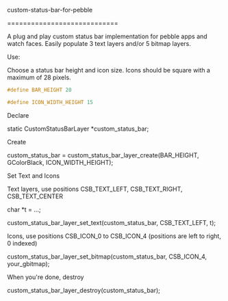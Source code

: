 custom-status-bar-for-pebble

============================

A plug and play custom status bar implementation for pebble apps and watch faces. Easily populate 3 text layers and/or 5 bitmap layers.

Use:

Choose a status bar height and icon size. Icons should be square with a maximum of 28 pixels.
```c
#define BAR_HEIGHT 20

#define ICON_WIDTH_HEIGHT 15
```

Declare

static CustomStatusBarLayer *custom_status_bar;

Create

custom_status_bar = custom_status_bar_layer_create(BAR_HEIGHT, GColorBlack, ICON_WIDTH_HEIGHT);

Set Text and Icons

Text layers, use positions CSB_TEXT_LEFT, CSB_TEXT_RIGHT, CSB_TEXT_CENTER

char *t = ...;

custom_status_bar_layer_set_text(custom_status_bar, CSB_TEXT_LEFT, t);

Icons, use positions CSB_ICON_0 to CSB_ICON_4 (positions are left to right, 0 indexed)

custom_status_bar_layer_set_bitmap(custom_status_bar, CSB_ICON_4, your_gbitmap); 

When you're done, destroy

custom_status_bar_layer_destroy(custom_status_bar);
